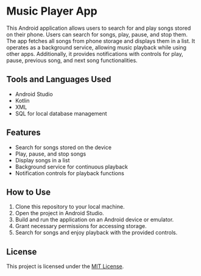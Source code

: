 # Music Player App

This Android application allows users to search for and play songs stored on their phone. Users can search for songs, play, pause, and stop them. The app fetches all songs from phone storage and displays them in a list. It operates as a background service, allowing music playback while using other apps. Additionally, it provides notifications with controls for play, pause, previous song, and next song functionalities.

## Tools and Languages Used
- Android Studio
- Kotlin
- XML
- SQL for local database management

## Features
- Search for songs stored on the device
- Play, pause, and stop songs
- Display songs in a list
- Background service for continuous playback
- Notification controls for playback functions

## How to Use
1. Clone this repository to your local machine.
2. Open the project in Android Studio.
3. Build and run the application on an Android device or emulator.
4. Grant necessary permissions for accessing storage.
5. Search for songs and enjoy playback with the provided controls.

## License
This project is licensed under the [MIT License](LICENSE).
